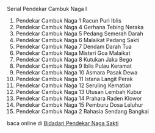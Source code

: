 Serial Pendekar Cambuk Naga I
01. Pendekar Cambuk Naga 1 Racun Puri Iblis
02. Pendekar Cambuk Naga 4 Gerhana Tebing
Neraka
03. Pendekar Cambuk Naga 5 Pedang Semerah
Darah
04. Pendekar Cambuk Naga 6 Malaikat Pedang
Sakti
05. Pendekar Cambuk Naga 7 Dendam Darah Tua
06. Pendekar Cambuk Naga Misteri Goa Malaikat
07. Pendekar Cambuk Naga 8 Kutukan Jaka Bego
08. Pendekar Cambuk Naga 9 Iblis Pulau Keramat
09. Pendekar Cambuk Naga 10 Asmara Pasak Dewa
10. Pendekar Cambuk Naga 11 Istana Langit Perak
11. Pendekar Cambuk Naga 12 Seruling Kematian
12. Pendekar Cambuk Naga 13 Utusan Lembah
Kubur
13. Pendekar Cambuk Naga 14 Prahara Raden
Klowor
14. Pendekar Cambuk Naga 15 Pemburu Dosa
Leluhur
15. Pendekar Cambuk Naga 2 Rahasia Sendang
Bangkai

baca online di <a href='http://cerita-silat.mywapblog.com' title='Pedang Sakti Cersil Istana Pendekar Dewa Naga Raja Iblis Racun Ceritasilat '> Bidadari Pendekar Naga Sakti</a>